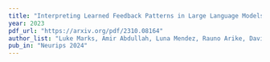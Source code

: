 ```yaml
---
title: "Interpreting Learned Feedback Patterns in Large Language Models"
year: 2023
pdf_url: "https://arxiv.org/pdf/2310.08164"
author_list: "Luke Marks, Amir Abdullah, Luna Mendez, Rauno Arike, David Krueger, Philip Torr, Fazl Barez"
pub_in: "Neurips 2024"
---
```


